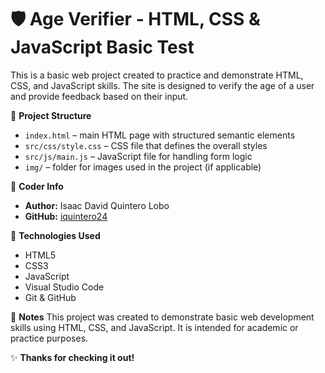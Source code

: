 # 🛡️ Age Verifier - HTML, CSS & JavaScript Basic Test

This is a basic web project created to practice and demonstrate HTML, CSS, and JavaScript skills. The site is designed to verify the age of a user and provide feedback based on their input.

📁 **Project Structure**
- `index.html` – main HTML page with structured semantic elements
- `src/css/style.css` – CSS file that defines the overall styles
- `src/js/main.js` – JavaScript file for handling form logic
- `img/` – folder for images used in the project (if applicable)    

👤 **Coder Info**
- **Author:** Isaac David Quintero Lobo
- **GitHub:** [iquintero24](https://github.com/iquintero24)

🚀 **Technologies Used**
- HTML5
- CSS3
- JavaScript
- Visual Studio Code
- Git & GitHub

📌 **Notes**
This project was created to demonstrate basic web development skills using HTML, CSS, and JavaScript. It is intended for academic or practice purposes.

✨ **Thanks for checking it out!**

